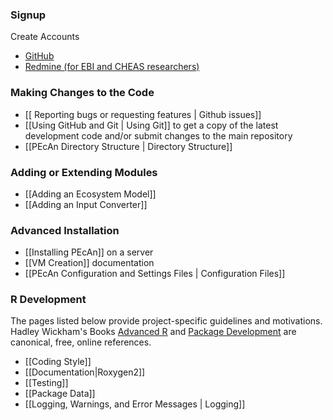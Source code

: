 ### Signup

Create Accounts
 * [GitHub](https://github.com/signup/free)
 * [Redmine (for EBI and CHEAS researchers)](https://ebi-forecast.igb.illinois.edu/redmine/account/register)

### Making Changes to the Code

* [[ Reporting bugs or requesting features | Github issues]]
* [[Using GitHub and Git | Using Git]] to get a copy of the latest development code and/or submit changes to the main repository
* [[PEcAn Directory Structure | Directory Structure]]


### Adding or Extending Modules

* [[Adding an Ecosystem Model]]
* [[Adding an Input Converter]]

### Advanced Installation

* [[Installing PEcAn]] on a server
* [[VM Creation]] documentation
* [[PEcAn Configuration and Settings Files | Configuration Files]]

### R Development

The pages listed below provide project-specific guidelines and motivations. Hadley Wickham's Books [Advanced R](http://adv-r.had.co.nz/) and [Package Development](http://r-pkgs.had.co.nz/) are canonical, free, online references.

* [[Coding Style]]
* [[Documentation|Roxygen2]]
* [[Testing]]
* [[Package Data]]
* [[Logging, Warnings, and Error Messages | Logging]]